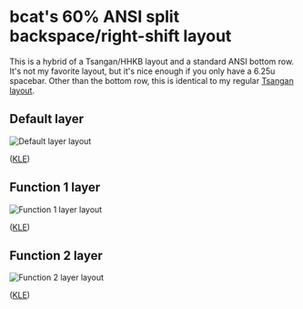 # bcat's 60% ANSI split backspace/right-shift layout

This is a hybrid of a Tsangan/HHKB layout and a standard ANSI bottom row. It's
not my favorite layout, but it's nice enough if you only have a 6.25u spacebar.
Other than the bottom row, this is identical to my regular [Tsangan
layout](https://github.com/qmk/qmk_firmware/tree/master/layouts/community/60_tsangan_hhkb/bcat).

## Default layer

![Default layer layout](https://i.imgur.com/auP2mWT.png)

([KLE](http://www.keyboard-layout-editor.com/#/gists/327b41b5a933b3d44bf60ca9822e85dc))

## Function 1 layer

![Function 1 layer layout](https://i.imgur.com/iRNy6Zy.png)

([KLE](http://www.keyboard-layout-editor.com/#/gists/c7a55e75285d474b6301140eaf53f915))

## Function 2 layer

![Function 2 layer layout](https://i.imgur.com/DW03vvJ.png)

([KLE](http://www.keyboard-layout-editor.com/#/gists/6e1068e4f91bbacccaf5ac0acbeec79c))
